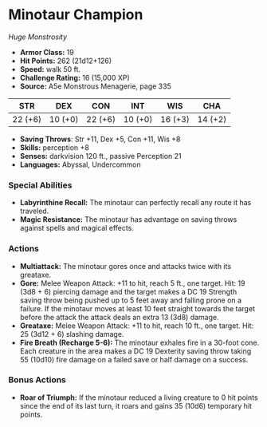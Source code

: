 # Minotaur Champion

*Huge* *Monstrosity*

- **Armor Class:** 19
- **Hit Points:** 262 (21d12+126)
- **Speed:** walk 50 ft.
- **Challenge Rating:** 16 (15,000 XP)
- **Source:** A5e Monstrous Menagerie, page 335

| STR | DEX | CON | INT | WIS | CHA |
| --- | --- | --- | --- | --- | --- |
| 22 (+6) | 10 (+0) | 22 (+6) | 10 (+0) | 16 (+3) | 14 (+2) |

- **Saving Throws**: Str +11, Dex +5, Con +11, Wis +8
- **Skills:** perception +8
- **Senses:** darkvision 120 ft., passive Perception 21
- **Languages:** Abyssal, Undercommon

### Special Abilities

- **Labyrinthine Recall:** The minotaur can perfectly recall any route it has traveled.
- **Magic Resistance:** The minotaur has advantage on saving throws against spells and magical effects.

### Actions

- **Multiattack:** The minotaur gores once and attacks twice with its greataxe.
- **Gore:** Melee Weapon Attack: +11 to hit, reach 5 ft., one target. Hit: 19 (3d8 + 6) piercing damage  and the target makes a DC 19 Strength saving throw  being pushed up to 5 feet away and falling prone on a failure. If the minotaur moves at least 10 feet straight towards the target before the attack  the attack deals an extra 13 (3d8) damage.
- **Greataxe:** Melee Weapon Attack: +11 to hit, reach 10 ft., one target. Hit: 25 (3d12 + 6) slashing damage.
- **Fire Breath (Recharge 5-6):** The minotaur exhales fire in a 30-foot cone. Each creature in the area makes a DC 19 Dexterity saving throw  taking 55 (10d10) fire damage on a failed save or half damage on a success.

### Bonus Actions

- **Roar of Triumph:** If the minotaur reduced a living creature to 0 hit points since the end of its last turn, it roars and gains 35 (10d6) temporary hit points.


